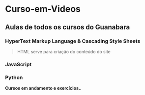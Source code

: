 # Curso-em-Videos

## Aulas de todos os cursos do Guanabara
### HyperText Markup Language & Cascading Style Sheets
> HTML serve para criação do conteúdo do site
### JavaScript
### Python

**Cursos em andamento e exercícios..**
